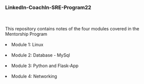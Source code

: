 <h3>LinkedIn-Coachln-SRE-Program22</h3><br><br>
This repository contains notes of the four modules covered in the Mentorship Program<br><br>
<li>Module 1: Linux</li><br>
<li>Module 2: Database - MySql</li><br>
<li>Module 3: Python and Flask-App</li><br>
<li>Module 4: Networking</li><br>
